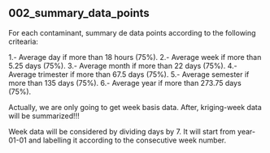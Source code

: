 ## 002_summary_data_points

For each contaminant, summary de data points according to the following critearia:

1.- Average day if more than 18 hours (75%).
2.- Average week if more than 5.25 days (75%).
3.- Average month if more than 22 days (75%).
4.- Average trimester if more than 67.5 days (75%).
5.- Average semester if more than 135 days (75%).
6.- Average year if more than 273.75 days (75%).

Actually, we are only going to get week basis data. After, kriging-week data will be summarized!!!

Week data will be considered by dividing days by 7. It will start from year-01-01 and labelling it according to the consecutive week number.
